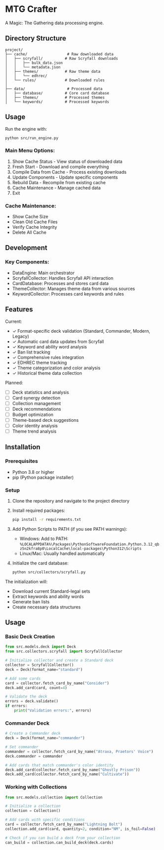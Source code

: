# MTG Crafter

A Magic: The Gathering data processing engine.

## Directory Structure

```
project/
├── cache/                  # Raw downloaded data
│   ├── scryfall/          # Raw Scryfall downloads
│   │   ├── bulk_data.json
│   │   └── metadata.json
│   ├── themes/            # Raw theme data
│   │   └── edhrec/
│   └── rules/             # Downloaded rules
│
├── data/                   # Processed data
│   ├── database/          # Core card database
│   ├── themes/            # Processed themes
│   └── keywords/          # Processed keywords
```

## Usage

Run the engine with:
```bash
python src/run_engine.py
```

### Main Menu Options:
1. Show Cache Status - View status of downloaded data
2. Fresh Start - Download and compile everything
3. Compile Data from Cache - Process existing downloads
4. Update Components - Update specific components
5. Rebuild Data - Recompile from existing cache
6. Cache Maintenance - Manage cached data
7. Exit

### Cache Maintenance:
- Show Cache Size
- Clean Old Cache Files
- Verify Cache Integrity
- Delete All Cache

## Development

### Key Components:
- DataEngine: Main orchestrator
- ScryfallCollector: Handles Scryfall API interaction
- CardDatabase: Processes and stores card data
- ThemeCollector: Manages theme data from various sources
- KeywordCollector: Processes card keywords and rules

## Features

Current:
- ✓ Format-specific deck validation (Standard, Commander, Modern, Legacy)
- ✓ Automatic card data updates from Scryfall
- ✓ Keyword and ability word analysis
- ✓ Ban list tracking
- ✓ Comprehensive rules integration
- ✓ EDHREC theme tracking
- ✓ Theme categorization and color analysis
- ✓ Historical theme data collection

Planned:
- [ ] Deck statistics and analysis
- [ ] Card synergy detection
- [ ] Collection management
- [ ] Deck recommendations
- [ ] Budget optimization
- [ ] Theme-based deck suggestions
- [ ] Color identity analysis
- [ ] Theme trend analysis

## Installation

### Prerequisites
- Python 3.8 or higher
- pip (Python package installer)

### Setup
1. Clone the repository and navigate to the project directory
2. Install required packages:
   ```bash
   pip install -r requirements.txt
   ```
3. Add Python Scripts to PATH (if you see PATH warnings):
   - Windows: Add to PATH: `%LOCALAPPDATA%\Packages\PythonSoftwareFoundation.Python.3.12_qbz5n2kfra8p0\LocalCache\local-packages\Python312\Scripts`
   - Linux/Mac: Usually handled automatically

3. Initialize the card database:
   ```bash
   python src/collectors/scryfall.py
   ```

The initialization will:
- Download current Standard-legal sets
- Extract keywords and ability words
- Generate ban lists
- Create necessary data structures

## Usage

### Basic Deck Creation
```python
from src.models.deck import Deck
from src.collectors.scryfall import ScryfallCollector

# Initialize collector and create a Standard deck
collector = ScryfallCollector()
deck = Deck(format_name="standard")

# Add some cards
card = collector.fetch_card_by_name("Consider")
deck.add_card(card, count=4)

# Validate the deck
errors = deck.validate()
if errors:
    print("Validation errors:", errors)
```

### Commander Deck
```python
# Create a Commander deck
deck = Deck(format_name="commander")

# Set commander
commander = collector.fetch_card_by_name("Atraxa, Praetors' Voice")
deck.commander = commander

# Add cards that match commander's color identity
deck.add_card(collector.fetch_card_by_name("Ghostly Prison"))
deck.add_card(collector.fetch_card_by_name("Cultivate"))
```

### Working with Collections
```python
from src.models.collection import Collection

# Initialize a collection
collection = Collection()

# Add cards with specific conditions
card = collector.fetch_card_by_name("Lightning Bolt")
collection.add_card(card, quantity=2, condition="NM", is_foil=False)

# Check if you can build a deck from your collection
can_build = collection.can_build_deck(deck.cards)
```
 
